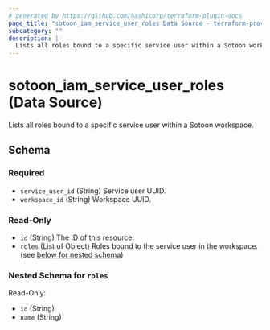 ```yaml
---
# generated by https://github.com/hashicorp/terraform-plugin-docs
page_title: "sotoon_iam_service_user_roles Data Source - terraform-provider-sotoon"
subcategory: ""
description: |-
  Lists all roles bound to a specific service user within a Sotoon workspace.
---
```


# sotoon_iam_service_user_roles (Data Source)

Lists all roles bound to a specific service user within a Sotoon workspace.



<!-- schema generated by tfplugindocs -->
## Schema

### Required

- `service_user_id` (String) Service user UUID.
- `workspace_id` (String) Workspace UUID.

### Read-Only

- `id` (String) The ID of this resource.
- `roles` (List of Object) Roles bound to the service user in the workspace. (see [below for nested schema](#nestedatt--roles))

<a id="nestedatt--roles"></a>
### Nested Schema for `roles`

Read-Only:

- `id` (String)
- `name` (String)
